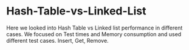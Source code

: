 # Hash-Table-vs-Linked-List
Here we looked into Hash Table vs Linked list performance in different cases. We focused on Test times and Memory consumption and used different test cases. Insert, Get, Remove. 
